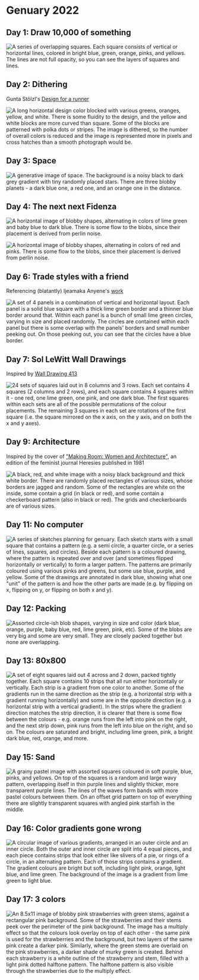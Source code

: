 # Genuary 2022

## Day 1: Draw 10,000 of something

![A series of overlapping squares. Each square consists of vertical or horizontal lines, colored in bright blue, green, orange, pinks, and yellows. The lines are not full opacity, so you can see the layers of squares and lines.](01/day_1_noisy_small.png)

## Day 2: Dithering

Gunta Stölzl's [Design for a runner](https://2016kingscliffgreendesign.wordpress.com/2016/03/02/gunta-sholzl/)

![A long horizontal design color blocked with various greens, oranges, yellow, and white. There is some fluidity to the design, and the yellow and white blocks are more curved than square. Some of the blocks are patterned with polka dots or stripes. The image is dithered, so the number of overall colors is reduced and the image is represented more in pixels and cross hatches than a smooth photograph would be.](02/gunta_stolzl_2_dither.png)

## Day 3: Space

![A generative image of space. The background is a noisy black to dark grey gradient with tiny randomly placed stars. There are three blobby planets - a dark blue one, a red one, and an orange one in the distance.](03/day_3_noisy_small.png)

## Day 4: The next next Fidenza

![A horizontal image of blobby shapes, alternating in colors of lime green and baby blue to dark blue. There is some flow to the blobs, since their placement is derived from perlin noise.](04/bluegreens_noisy_small.png)

![A horizontal image of blobby shapes, alternating in colors of red and pinks. There is some flow to the blobs, since their placement is derived from perlin noise.](04/pinks_noisy_small.png)

## Day 6: Trade styles with a friend

Referencing (blatantly) Ijeamaka Anyene's [work](https://twitter.com/ijeamaka_a/status/1454885928967696387)

![A set of 4 panels in a combination of vertical and horizontal layout. Each panel is a solid blue square with a thick lime green border and a thinner blue border around that. Within each panel is a bunch of small lime green circles, varying in size and placed randomly. The circles are contained within each panel but there is some overlap with the panels' borders and small number peeking out. On those peeking out, you can see that the circles have a blue border.](06/day_6_noisy_small.png)

## Day 7: Sol LeWitt Wall Drawings

Inspired by [Wall Drawing 413](https://massmoca.org/event/walldrawing413/)

![24 sets of squares laid out in 8 columns and 3 rows. Each set contains 4 squares (2 columns and 2 rows), and each square contains 4 squares within it - one red, one lime green, one pink, and one dark blue. The first squares within each sets are all of the possible permutations of the colour placements. The remaining 3 squares in each set are rotations of the first square (i.e. the square mirrored on the x axis, on the y axis, and on both the x and y axes).](07/day_7_noisy_small.png)

## Day 9: Architecture

Inspired by the cover of ["Making Room: Women and Architecture"](https://metropolismag.com/viewpoints/women-feminism-american-architecture/), an edition of the feminist journal Heresies published in 1981

![A black, red, and white image with a noisy black background and thick white border. There are randomly placed rectangles of various sizes, whose borders are jagged and random. Some of the rectangles are white on the inside, some contain a grid (in black or red), and some contain a checkerboard pattern (also in black or red). The grids and checkerboards are of various sizes.](09/day_9_clean_420.png)

## Day 11: No computer

![A series of sketches planning for genuary. Each sketch starts with a small square that contains a pattern (e.g. a semi circle, a quarter circle, or a series of lines, squares, and circles). Beside each pattern is a coloured drawing, where the pattern is repeated over and over (and sometimes flipped horizontally or vertically) to form a larger pattern. The patterns are primarily coloured using various pinks and greens, but some use blue, purple, and yellow. Some of the drawings are annotated in dark blue, showing what one "unit" of the pattern is and how the other parts are made (e.g. by flipping on x, flipping on y, or flipping on both x and y).](11/day_11.png)

## Day 12: Packing

![Assorted circle-ish blob shapes, varying in size and color (dark blue, orange, purple, baby blue, red, lime green, pink, etc). Some of the blobs are very big and some are very small. They are closely packed together but none are overlapping.](12/day_12_clean.png)

## Day 13: 80x800

![A set of eight squares laid out 4 across and 2 down, packed tightly together. Each square contains 10 strips that all run either horizontally or vertically. Each strip is a gradient from one color to another. Some of the gradients run in the same direction as the strip (e.g. a horizontal strip with a gradient running horizontally) and some are in the opposite direction (e.g. a horizontal strip with a vertical gradient). In the strips where the gradient direction matches the strip direction, it is clearer that there is some flow between the colours - e.g. orange runs from the left into pink on the right, and the next strip down, pink runs from the left into blue on the right, and so on. The colours are saturated and bright, including lime green, pink, a bright dark blue, red, orange, and more.](13/day_13_small.png)

## Day 15: Sand

![A grainy pastel image with assorted squares coloured in soft purple, blue, pinks, and yellows. On top of the squares is a random and large wavy pattern, overlapping itself in thin purple lines and slightly thicker, more transparent purple lines. The lines of the waves form bands with more pastel colours between them. On an offset grid pattern on top of everything there are slightly transparent squares with angled pink starfish in the middle.](15/day_15_small.png)

## Day 16: Color gradients gone wrong

![A circular image of various gradients, arranged in an outer circle and an inner circle. Both the outer and inner circle are split into 4 equal pieces, and each piece contains strips that look either like slivers of a pie, or rings of a circle, in an alternating pattern. Each of those strips contains a gradient. The gradient colours are bright but soft, including light pink, orange, light blue, and lime green. The background of the image is a gradient from lime green to light blue.](16/day_16_small.png)

## Day 17: 3 colors

![An 8.5x11 image of blobby pink strawberries with green stems, against a rectangular pink background. Some of the strawberries and their stems peek over the perimeter of the pink background. The image has a multiply effect so that the colours look overlay on top of each other - the same pink is used for the strawberries and the background, but two layers of the same pink create a darker pink. Similarly, where the green stems are overlaid on the pink strawberries, a darker shade of murky green is created. Behind each strawberry is a white outline of the strawberry and stem, filled with a light pink dotted halftone pattern. The halftone pattern is also visible through the strawberries due to the multiply effect.](17/day_17_small.png)
